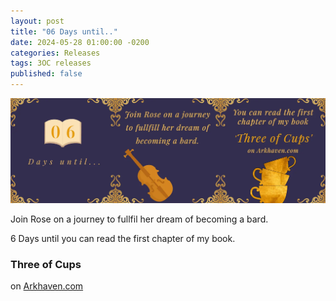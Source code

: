 ```yaml
---
layout: post
title: "06 Days until.."
date: 2024-05-28 01:00:00 -0200
categories: Releases
tags: 3OC releases 
published: false
---
```


[![06 Days until..](/assets/img/posts/2024-05-28-6dagen.webp)](https://arkhaven.com/ "06 Days until..")

Join Rose on a journey to fullfil her dream of becoming a bard.  

6 Days until you can read the first chapter of my book.  
### Three of Cups  
on [Arkhaven.com](https://arkhaven.com/)